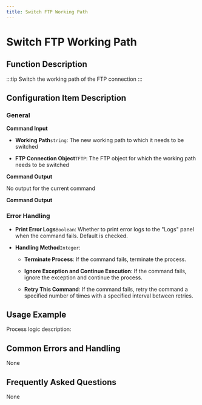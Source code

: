```yaml
---
title: Switch FTP Working Path
---
```


# Switch FTP Working Path

## Function Description

:::tip 
Switch the working path of the FTP connection
:::

## Configuration Item Description

### General

**Command Input**

- **Working Path**`string`: The new working path to which it needs to be switched

- **FTP Connection Object**`TFTP`: The FTP object for which the working path needs to be switched


**Command Output**

No output for the current command


**Command Output**

### Error Handling

- **Print Error Logs**`Boolean`: Whether to print error logs to the "Logs" panel when the command fails. Default is checked. 

- **Handling Method**`Integer`:

    - **Terminate Process**: If the command fails, terminate the process.

    - **Ignore Exception and Continue Execution**: If the command fails, ignore the exception and continue the process.

    - **Retry This Command**: If the command fails, retry the command a specified number of times with a specified interval between retries.

## Usage Example

Process logic description:

## Common Errors and Handling

None

## Frequently Asked Questions

None

